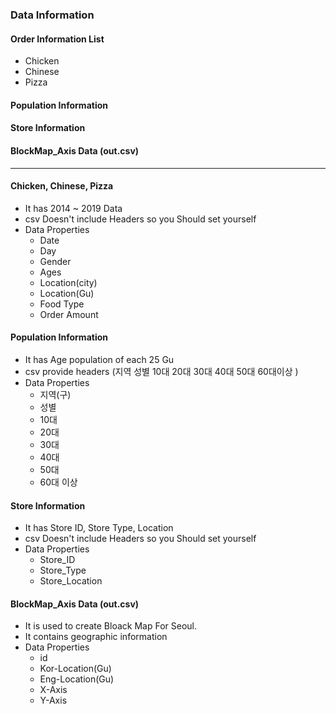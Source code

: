 ### Data Information

#### Order Information List
- Chicken
- Chinese
- Pizza
#### Population Information
#### Store Information
#### BlockMap_Axis Data (out.csv)


--------------------

#### Chicken, Chinese, Pizza
- It has 2014 ~ 2019 Data
- csv Doesn't include Headers so you Should set yourself
- Data Properties
  - Date
  - Day
  - Gender
  - Ages
  - Location(city)
  - Location(Gu)
  - Food Type
  - Order Amount
  
#### Population Information
- It has Age population of each 25 Gu
- csv provide headers (지역	성별	10대	20대	30대	40대	50대	60대이상 )
- Data Properties
  - 지역(구)
  - 성별
  - 10대
  - 20대
  - 30대
  - 40대
  - 50대
  - 60대 이상

#### Store Information
- It has Store ID, Store Type, Location
- csv Doesn't include Headers so you Should set yourself
- Data Properties
  - Store_ID
  - Store_Type
  - Store_Location
  
#### BlockMap_Axis Data (out.csv)
  - It is used to create Bloack Map For Seoul.
  - It contains geographic information
  - Data Properties
    - id
    - Kor-Location(Gu)
    - Eng-Location(Gu)
    - X-Axis
    - Y-Axis
